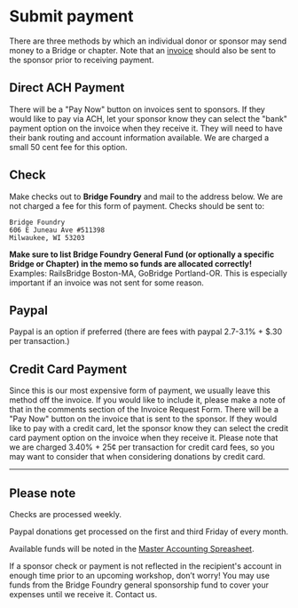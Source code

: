 
# Submit payment
There are three methods by which an individual donor or sponsor may send money to a Bridge or chapter. Note that an [invoice](request-invoice.md) should also be sent to the sponsor prior to receiving payment.

## Direct ACH Payment
There will be a "Pay Now" button on invoices sent to sponsors. If they would like to pay via ACH, let your sponsor know they can select the "bank" payment option on the invoice when they receive it. They will need to have their bank routing and account information available. We are charged a small 50 cent fee for this option.

## Check
Make checks out to **Bridge Foundry** and mail to the address below. We are not charged a fee for this form of payment. Checks should be sent to:
```
Bridge Foundry
606 E Juneau Ave #511398
Milwaukee, WI 53203
```
**Make sure to list Bridge Foundry General Fund (or optionally a specific Bridge or Chapter) in the memo so funds are allocated correctly!** Examples: RailsBridge Boston-MA, GoBridge Portland-OR. This is especially important if an invoice was not sent for some reason.

## Paypal
Paypal is an option if preferred (there are fees with paypal 2.7-3.1% + $.30 per transaction.)

## Credit Card Payment
Since this is our most expensive form of payment, we usually leave this method off the invoice. If you would like to include it, please make a note of that in the comments section of the Invoice Request Form. There will be a "Pay Now" button on the invoice that is sent to the sponsor. If they would like to pay with a credit card, let the sponsor know they can select the credit card payment option on the invoice when they receive it. Please note that we are charged 3.40% + 25¢ per transaction for credit card fees, so you may want to consider that when considering donations by credit card.

---
## Please note
Checks are processed weekly.

Paypal donations get processed on the first and third Friday of every month.

Available funds will be noted in the [Master Accounting Spreasheet](../monitoring-your-funds.md).

If a sponsor check or payment is not reflected in the recipient's account in enough time prior to an upcoming workshop, don’t worry! You may use funds from the Bridge Foundry general sponsorship fund to cover your expenses until we receive it. Contact us.
